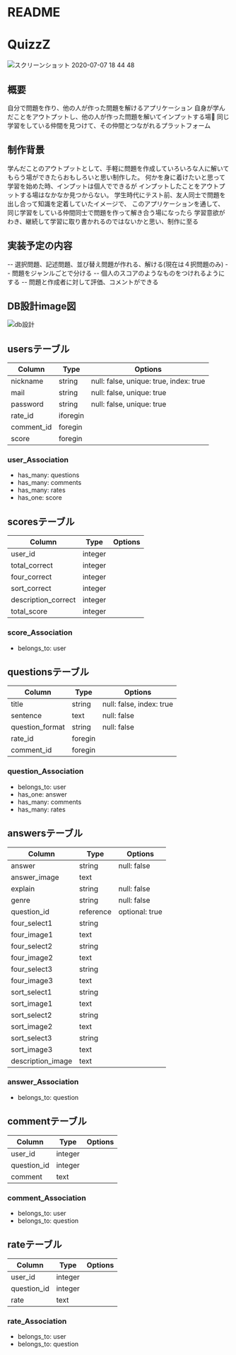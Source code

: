 # README

# QuizzZ
![スクリーンショット 2020-07-07 18 44 48](https://user-images.githubusercontent.com/60286772/86763397-42f73480-c082-11ea-897c-5c1bfb0f5c97.png)

## 概要
自分で問題を作り、他の人が作った問題を解けるアプリケーション
自身が学んだことをアウトプットし、他の人が作った問題を解いてインプットする場
同じ学習をしている仲間を見つけて、その仲間とつながれるプラットフォーム

## 制作背景
学んだことのアウトプットとして、手軽に問題を作成していろいろな人に解いてもらう場ができたらおもしろいと思い制作した。
何かを身に着けたいと思って学習を始めた時、インプットは個人でできるが
インプットしたことをアウトプットする場はなかなか見つからない。
学生時代にテスト前、友人同士で問題を出し合って知識を定着していたイメージで、
このアプリケーションを通して、同じ学習をしている仲間同士で問題を作って解き合う場になったら
学習意欲がわき、継続して学習に取り書かれるのではないかと思い、制作に至る

## 実装予定の内容
-- 選択問題、記述問題、並び替え問題が作れる、解ける(現在は４択問題のみ)
-- 問題をジャンルごとで分ける
-- 個人のスコアのようなものをつけれるようにする
-- 問題と作成者に対して評価、コメントができる


## DB設計image図
![db設計](https://user-images.githubusercontent.com/60286772/85498404-94cba380-b61a-11ea-80fc-de40174ccbdc.png)

## usersテーブル
|Column|Type|Options|
|------|----|-------|
|nickname|string|null: false, unique: true, index: true|
|mail|string|null: false, unique: true|
|password|string|null: false, unique: true|
|rate_id|iforegin||
|comment_id|foregin||
|score|foregin||

### user_Association
- has_many: questions
- has_many: comments
- has_many: rates
- has_one: score


## scoresテーブル
|Column|Type|Options|
|------|----|-------|
|user_id|integer||
|total_correct|integer||
|four_correct|integer||
|sort_correct|integer||
|description_correct|integer||
|total_score|integer||

### score_Association
- belongs_to: user


## questionsテーブル
|Column|Type|Options|
|------|----|-------|
|title|string|null: false, index: true|
|sentence|text|null: false|
|question_format|string|null: false|
|rate_id|foregin||
|comment_id|foregin||

### question_Association
- belongs_to: user
- has_one: answer
- has_many: comments
- has_many: rates


## answersテーブル
|Column|Type|Options|
|------|----|-------|
|answer|string|null: false|
|answer_image|text||
|explain|string|null: false|
|genre|string|null: false|
|question_id|reference|optional: true|
|four_select1|string||
|four_image1|text||
|four_select2|string||
|four_image2|text||
|four_select3|string||
|four_image3|text||
|sort_select1|string||
|sort_image1|text||
|sort_select2|string||
|sort_image2|text||
|sort_select3|string||
|sort_image3|text||
|description_image|text||

### answer_Association
- belongs_to: question


## commentテーブル
|Column|Type|Options|
|------|----|-------|
|user_id|integer||
|question_id|integer||
|comment|text||

### comment_Association
- belongs_to: user
- belongs_to: question

## rateテーブル
|Column|Type|Options|
|------|----|-------|
|user_id|integer||
|question_id|integer||
|rate|text||

### rate_Association
- belongs_to: user
- belongs_to: question